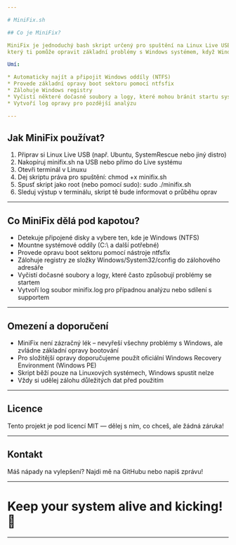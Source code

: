 ```yaml
---

# MiniFix.sh

## Co je MiniFix?

MiniFix je jednoduchý bash skript určený pro spuštění na Linux Live USB nebo jiné Linuxové distribuci,
který ti pomůže opravit základní problémy s Windows systémem, když Windows vůbec nenaběhne.

Umí:

* Automaticky najít a připojit Windows oddíly (NTFS)
* Provede základní opravy boot sektoru pomocí ntfsfix
* Zálohuje Windows registry
* Vyčistí některé dočasné soubory a logy, které mohou bránit startu systému
* Vytvoří log opravy pro pozdější analýzu

---
```


## Jak MiniFix používat?

1. Připrav si Linux Live USB (např. Ubuntu, SystemRescue nebo jiný distro)
2. Nakopíruj minifix.sh na USB nebo přímo do Live systému
3. Otevři terminál v Linuxu
4. Dej skriptu práva pro spuštění:
   chmod +x minifix.sh
5. Spusť skript jako root (nebo pomocí sudo):
   sudo ./minifix.sh
6. Sleduj výstup v terminálu, skript tě bude informovat o průběhu oprav

---

## Co MiniFix dělá pod kapotou?

* Detekuje připojené disky a vybere ten, kde je Windows (NTFS)
* Mountne systémové oddíly (C:\ a další potřebné)
* Provede opravu boot sektoru pomocí nástroje ntfsfix
* Zálohuje registry ze složky Windows/System32/config do zálohového adresáře
* Vyčistí dočasné soubory a logy, které často způsobují problémy se startem
* Vytvoří log soubor minifix.log pro případnou analýzu nebo sdílení s supportem

---

## Omezení a doporučení

* MiniFix není zázračný lék – nevyřeší všechny problémy s Windows, ale zvládne základní opravy bootování
* Pro složitější opravy doporučujeme použít oficiální Windows Recovery Environment (Windows PE)
* Skript běží pouze na Linuxových systémech, Windows spustit nelze
* Vždy si udělej zálohu důležitých dat před použitím

---

## Licence

Tento projekt je pod licencí MIT — dělej s ním, co chceš, ale žádná záruka!

---

## Kontakt

Máš nápady na vylepšení? Najdi mě na GitHubu nebo napiš zprávu!

---

# Keep your system alive and kicking! 🚀

---
